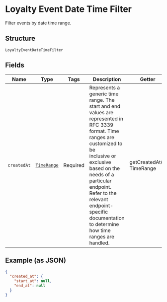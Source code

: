 
# Loyalty Event Date Time Filter

Filter events by date time range.

## Structure

`LoyaltyEventDateTimeFilter`

## Fields

| Name | Type | Tags | Description | Getter | Setter |
|  --- | --- | --- | --- | --- | --- |
| `createdAt` | [`TimeRange`](../../doc/models/time-range.md) | Required | Represents a generic time range. The start and end values are<br>represented in RFC 3339 format. Time ranges are customized to be<br>inclusive or exclusive based on the needs of a particular endpoint.<br>Refer to the relevant endpoint-specific documentation to determine<br>how time ranges are handled. | getCreatedAt(): TimeRange | setCreatedAt(TimeRange createdAt): void |

## Example (as JSON)

```json
{
  "created_at": {
    "start_at": null,
    "end_at": null
  }
}
```

